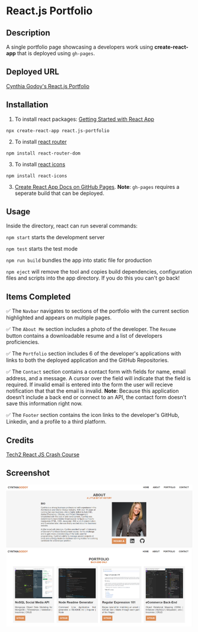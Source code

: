# React.js Portfolio

## Description
A single portfolio page showcasing a developers work using **create-react-app** that is deployed using `gh-pages`.

## Deployed URL
[Cynthia Godoy's React.js Portfolio](https://cynthiagodoy.github.io/react.js-portfolio/)

## Installation

1. To install react packages: [Getting Started with React App](https://create-react-app.dev/docs/getting-started/)
```
npx create-react-app react.js-portfolio
```

2. To install [react router](https://www.npmjs.com/package/react-router)
```
npm install react-router-dom
```

3. To install [react icons](https://www.npmjs.com/package/react-icons)
```
npm install react-icons
```

3. [Create React App Docs on GitHub Pages](https://create-react-app.dev/docs/deployment/#github-pages). **Note**: `gh-pages` requires a seperate build that can be deployed. 

## Usage
Inside the directory, react can run several commands:

`npm start` starts the development server

`npm test` starts the test mode

`npm run build` bundles the app into static file for production

`npm eject` will remove the tool and copies build dependencies, configuration files and scripts into the app directory. If you do this you can't go back!

## Items Completed

✅ The `Navbar` navigates to sections of the portfolio with the current section highlighted and appears on multiple pages.

✅ The `About Me` section includes a photo of the developer. The `Resume` button contains a downloadable resume and a list of developers proficiencies.

✅ The `Portfolio` section includes 6 of the developer's applications with links to both the deployed application and the GitHub Repositories.

✅ The `Contact` section contains a contact form with fields for name, email address, and a message. A cursor over the field will indicate that the field is required. If invalid email is entered into the form the user will recieve notification that that the email is invalid. **Note**: Because this application doesn’t include a back end or connect to an API, the contact form doesn't save this information right now.

✅ The `Footer` section contains the icon links to the developer's GitHub, Linkedin, and a profile to a third platform.

## Credits
[Tech2 React JS Crash Course](https://www.youtube.com/watch?v=0h2b4ftbZcU&ab_channel=Tech2etc)

## Screenshot
![](src/assets/Screenshot.PNG)
![](src/assets/Screenshot2.PNG)